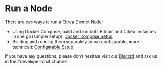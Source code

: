 # Run a Node

There are two ways to run a Citrea Devnet Node:
- Using Docker Compose, build and run both Bitcoin and Citrea instances in one go (simpler setup): [Docker Compose Setup](docker-compose-setup.md)
- Building and running them separately (more configurable, more technical): [Configurable Setup](configurable-setup.md)

If you have any questions, please don't hesitate visit our [Discord](https://discord.citrea.xyz) and ask us in the #developer-chat channel.
